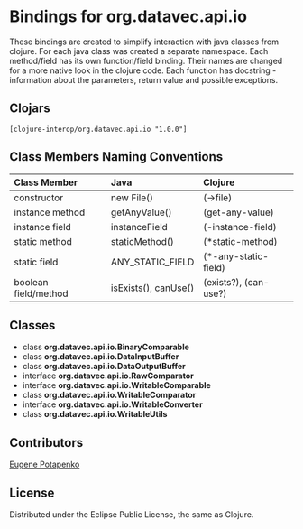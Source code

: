 # Bindings for org.datavec.api.io

These bindings are created to simplify interaction with java classes from clojure.
For each java class was created a separate namespace.
Each method/field has its own function/field binding.
Their names are changed for a more native look in the clojure code. Each function has docstring - information about the parameters, return value and possible exceptions.

## Clojars

```
[clojure-interop/org.datavec.api.io "1.0.0"]
```

## Class Members Naming Conventions

| Class Member | Java | Clojure |
|:--|:--|:--|
| constructor | new File() | (->file) |
| instance method | getAnyValue() | (get-any-value) |
| instance field | instanceField | (-instance-field) |
| static method | staticMethod() | (*static-method) |
| static field | ANY_STATIC_FIELD | (*-any-static-field) |
| boolean field/method | isExists(), canUse() | (exists?), (can-use?) |

## Classes

- class **org.datavec.api.io.BinaryComparable**
- class **org.datavec.api.io.DataInputBuffer**
- class **org.datavec.api.io.DataOutputBuffer**
- interface **org.datavec.api.io.RawComparator**
- interface **org.datavec.api.io.WritableComparable**
- class **org.datavec.api.io.WritableComparator**
- interface **org.datavec.api.io.WritableConverter**
- class **org.datavec.api.io.WritableUtils**

## Contributors

[Eugene Potapenko](https://github.com/potapenko/)

## License

Distributed under the Eclipse Public License, the same as Clojure.
